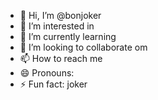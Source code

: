 - 👋 Hi, I’m @bonjoker
- 👀 I’m interested in
- 🌱 I’m currently learning 
- 💞️ I’m looking to collaborate om
- 📫 How to reach me 
- 😄 Pronouns: 
- ⚡ Fun fact: joker

<!---
bonjoker/bonjoker is a ✨ special ✨ repository because its `README.md` (this file) appears on your GitHub profile.
You can click the Preview link to take a look at your changes.
--->
